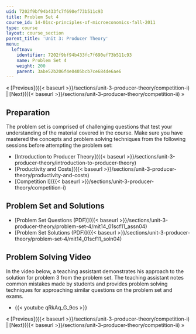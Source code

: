 ```yaml
---
uid: 7202f9bf94b433fc7f690ef73b511c93
title: Problem Set 4
course_id: 14-01sc-principles-of-microeconomics-fall-2011
type: course
layout: course_section
parent_title: 'Unit 3: Producer Theory'
menu:
  leftnav:
    identifier: 7202f9bf94b433fc7f690ef73b511c93
    name: Problem Set 4
    weight: 200
    parent: 3abe52b206f4e0405bcb7ce684de6ae6
---
```


« [Previous]({{< baseurl >}}/sections/unit-3-producer-theory/competition-i) | [Next]({{< baseurl >}}/sections/unit-3-producer-theory/competition-ii) »

Preparation
-----------

The problem set is comprised of challenging questions that test your understanding of the material covered in the course. Make sure you have mastered the concepts and problem solving techniques from the following sessions before attempting the problem set:

*   [Introduction to Producer Theory]({{< baseurl >}}/sections/unit-3-producer-theory/introduction-to-producer-theory)
*   [Productivity and Costs]({{< baseurl >}}/sections/unit-3-producer-theory/productivity-and-costs)
*   [Competition I]({{< baseurl >}}/sections/unit-3-producer-theory/competition-i)

Problem Set and Solutions
-------------------------

*   [Problem Set Questions (PDF)]({{< baseurl >}}/sections/unit-3-producer-theory/problem-set-4/mit14_01scf11_assn04)
*   [Problem Set Solutions (PDF)]({{< baseurl >}}/sections/unit-3-producer-theory/problem-set-4/mit14_01scf11_soln04)

Problem Solving Video
---------------------

In the video below, a teaching assistant demonstrates his approach to the solution for problem 3 from the problem set. The teaching assistant notes common mistakes made by students and provides problem solving techniques for approaching similar questions on the problem set and exams.

*   {{< youtube qRkAq_G_9cs >}}

« [Previous]({{< baseurl >}}/sections/unit-3-producer-theory/competition-i) | [Next]({{< baseurl >}}/sections/unit-3-producer-theory/competition-ii) »